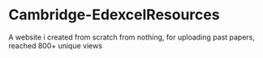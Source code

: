 # Cambridge-EdexcelResources
A website i created from scratch from nothing, for uploading past papers, reached 800+ unique views
